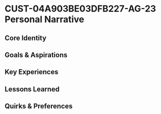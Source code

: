 # CUST-04A903BE03DFB227-AG-23 Personal Narrative

## Core Identity

## Goals & Aspirations

## Key Experiences

## Lessons Learned

## Quirks & Preferences

